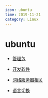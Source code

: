 ```yaml
---
icon: ubuntu
time: 2019-11-21
category: Linux
---
```


# ubuntu

- [管理包](src/software/linux/ubuntu/manage.md)

- [开发软件](src/software/linux/ubuntu/debug.md)

- [网络服务器相关](src/software/linux/ubuntu/webserver.md)

- [语言切换](src/software/linux/ubuntu/lang.md)
